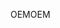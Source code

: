 <span data-ttu-id="f7849-101">OEM</span><span class="sxs-lookup"><span data-stu-id="f7849-101">OEM</span></span>